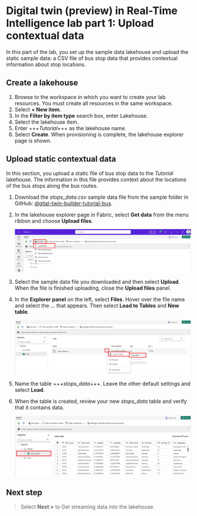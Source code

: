 # Digital twin (preview) in Real-Time Intelligence lab part 1: Upload contextual data

In this part of the lab, you set up the sample data lakehouse and upload the static sample data: a CSV file of bus stop data that provides contextual information about stop locations.

## Create a lakehouse

1. Browse to the workspace in which you want to create your lab resources. You must create all resources in the same workspace.
2. Select **+ New item**.
3. In the **Filter by item type** search box, enter Lakehouse.
4. Select the lakehouse item.
5. Enter +++*Tutorial*+++ as the lakehouse name.
6. Select **Create**. When provisioning is complete, the lakehouse explorer page is shown.

## Upload static contextual data

In this section, you upload a static file of bus stop data to the *Tutorial* lakehouse. The information in this file provides context about the locations of the bus stops along the bus routes.

1. Download the *stops_data.csv* sample data file from the sample folder in GitHub: [digital-twin-builder-tutorial-bus](https://aka.ms/dtb-samples-bus).

2. In the lakehouse explorer page in Fabric, select **Get data** from the menu ribbon and choose **Upload files**.

    ![Screenshot of getting a local file for the Tutorial lakehouse.](media/prep-get-data.png)

3. Select the sample data file you downloaded and then select **Upload**. When the file is finished uploading, close the **Upload files** panel.

4. In the **Explorer panel** on the left, select **Files**. Hover over the file name and select the ... that appears. Then select **Load to Tables** and **New table**.

    ![Screenshot of Microsoft Fabric, selecting the Load to Tables option.](media/prep-new-table.png)

5. Name the table +++*stops_data*+++. Leave the other default settings and select **Load**.

6. When the table is created, review your new *stops_data* table and verify that it contains data.

    ![Screenshot of the stops_data table with data.](media/prep-stops-data.png)

## Next step

> Select **Next >** to Get streaming data into the lakehouse.
